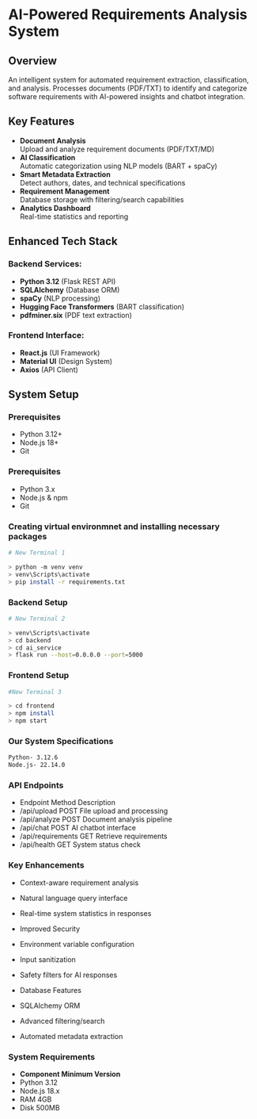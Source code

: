 # AI-Powered Requirements Analysis System

## Overview

An intelligent system for automated requirement extraction, classification, and analysis. Processes documents (PDF/TXT) to identify and categorize software requirements with AI-powered insights and chatbot integration.

## Key Features

- **Document Analysis**  
  Upload and analyze requirement documents (PDF/TXT/MD)
- **AI Classification**  
  Automatic categorization using NLP models (BART + spaCy)
- **Smart Metadata Extraction**  
  Detect authors, dates, and technical specifications
- **Requirement Management**  
  Database storage with filtering/search capabilities
- **Analytics Dashboard**  
  Real-time statistics and reporting

## Enhanced Tech Stack

### Backend Services:
- **Python 3.12** (Flask REST API)
- **SQLAlchemy** (Database ORM)
- **spaCy** (NLP processing)
- **Hugging Face Transformers** (BART classification)
- **pdfminer.six** (PDF text extraction)

### Frontend Interface:
- **React.js** (UI Framework)
- **Material UI** (Design System)
- **Axios** (API Client)

## System Setup

### Prerequisites
- Python 3.12+
- Node.js 18+
- Git

### Prerequisites

- Python 3.x
- Node.js & npm
- Git

### Creating virtual environmnet and installing necessary packages

```sh
# New Terminal 1   

> python -m venv venv
> venv\Scripts\activate
> pip install -r requirements.txt
```
### Backend Setup

```sh
# New Terminal 2

> venv\Scripts\activate
> cd backend
> cd ai_service
> flask run --host=0.0.0.0 --port=5000
```

### Frontend Setup

```sh
#New Terminal 3

> cd frontend
> npm install
> npm start
```
### Our System Specifications
```sh
Python- 3.12.6
Node.js- 22.14.0
```
### API Endpoints
- Endpoint	Method	Description
- /api/upload	POST	File upload and processing
- /api/analyze	POST	Document analysis pipeline
- /api/chat	POST	AI chatbot interface
- /api/requirements	GET	Retrieve requirements
- /api/health	GET	System status check

### Key Enhancements

- Context-aware requirement analysis

- Natural language query interface

- Real-time system statistics in responses

- Improved Security

- Environment variable configuration

- Input sanitization

- Safety filters for AI responses

- Database Features

- SQLAlchemy ORM

- Advanced filtering/search

- Automated metadata extraction

### System Requirements
- **Component	Minimum Version**
- Python	3.12
- Node.js	18.x
- RAM	4GB
- Disk	500MB



